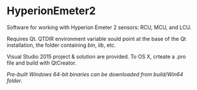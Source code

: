 # HyperionEmeter2
Software for working with Hyperion Emeter 2 sensors: RCU, MCU, and LCU.  

Requires Qt. QTDIR environment variable sould point at the base of the Qt installation, the folder containing _bin_, _lib_, etc.  

Visual Studio 2015 project & solution are provided. To OS X, crteate a .pro file and build with QtCreator. 

*Pre-built Windows 64-bit binaries can be downloaded from _build/Win64_ folder.*